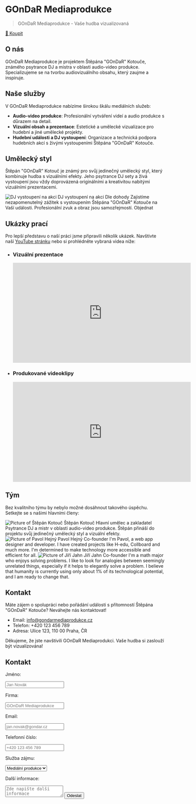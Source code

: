 # GOnDaR Mediaprodukce

> GOnDaR Mediaprodukce - Vaše hudba vizualizovaná

<a is="call-to-action" role="button" href="#buy">🛒 Koupit</a>

## O nás
GOnDaR Mediaprodukce je projektem Štěpána "GOnDaR" Kotouče, známého psytrance DJ a mistra v oblasti audio-video produkce. Specializujeme se na tvorbu audiovizuálního obsahu, který zaujme a inspiruje.

## Naše služby
V GOnDaR Mediaprodukce nabízíme širokou škálu mediálních služeb:

- **Audio-video produkce**: Profesionální vytváření videí a audio produkce s důrazem na detail.
- **Vizuální obsah a prezentace**: Estetické a umělecké vizualizace pro hudební a jiné umělecké projekty.
- **Hudební události a DJ vystoupení**: Organizace a technická podpora hudebních akcí s živými vystoupeními Štěpána "GOnDaR" Kotouče.

## Umělecký styl
Štěpán "GOnDaR" Kotouč je známý pro svůj jedinečný umělecký styl, který kombinuje hudba s vizuálními efekty. Jeho psytrance DJ sety a živá vystoupení jsou vždy doprovázená originálními a kreativitou nabitými vizuálními prezentacemi.

<product-list>
    <product-item>
        <product-image>
            <img
                src="..."
                alt="DJ vystoupení na akci"
            />
        </product-image>
        <product-name>DJ vystoupení na akci</product-name>
        <product-price>Dle dohody</product-price>
        <product-description>
            Zajistíme nezapomenutelný zážitek s vystoupením Štěpána "GOnDaR" Kotouče na Vaší události. Profesionální zvuk a obraz jsou samozřejmostí.
        </product-description>
        <product-actions>
            <a
                is="call-to-action"
                title="Chci objednat DJ vystoupení pro mojí událost"
            >
                Objednat
            </a>
        </product-actions>
    </product-item>
</product-list>

## Ukázky prací
Pro lepší představu o naší práci jsme připravili několik ukázek. Navštivte naší [YouTube stránku](https://www.youtube.com) nebo si prohlédněte vybraná videa níže:

- ### Vizuální prezentace
  <iframe width="560" height="315" src="https://www.youtube.com/embed/1w7OgIMMRc4" frameborder="0" allowfullscreen></iframe>

- ### Produkované videoklipy
  <iframe width="560" height="315" src="https://www.youtube.com/embed/2Vv-BfVoq4g" frameborder="0" allowfullscreen></iframe>

## Tým
Bez kvalitního týmu by nebylo možné dosáhnout takového úspěchu. Setkejte se s našimi hlavními členy:

<person-list>
    <person-item>
        <person-avatar>
            <img src="../../people/stepan-kotouc.png" alt="Picture of Štěpán Kotouč" />
        </person-avatar>
        <person-name>Štěpán Kotouč</person-name>
        <person-title>Hlavní umělec a zakladatel</person-title>
        <person-description>
            Psytrance DJ a mistr v oblasti audio-video produkce. Štěpán přináší do projektu svůj jedinečný umělecký styl a vizuální efekty.
        </person-description>
    </person-item>
    <person-item>
        <person-avatar>
            <img src="../../people/pavol-hejny-transparent.png" alt="Picture of Pavol Hejný" />
        </person-avatar>
        <person-name>Pavol Hejný</person-name>
        <person-title>Co-founder</person-title>
        <person-description>
            I'm Pavol, a web app designer and developer. I have created projects like H-edu, Collboard and
            much more. I'm determined to make technology more accessible and efficient for
            all.</person-description>
    </person-item>
    <person-item>
        <person-avatar>
            <img src="../../people/jiri-jahn-transparent.png" alt="Picture of Jiří Jahn" />
        </person-avatar>
        <person-name>Jiří Jahn</person-name>
        <person-title>Co-founder</person-title>
        <person-description>
            I'm a math major who enjoys solving problems. I like to look for analogies between seemingly
            unrelated things, especially if it helps to elegantly solve a problem. I believe that humanity
            is currently using only about 1% of its technological potential, and I am ready to change
            that.</person-description>
    </person-item>
</person-list>

## Kontakt
Máte zájem o spolupráci nebo pořádání události s přítomností Štěpána "GOnDaR" Kotouče? Neváhejte nás kontaktovat!

- Email: info@gondarmediaprodukce.cz
- Telefon: +420 123 456 789
- Adresa: Ulice 123, 110 00 Praha, ČR

Děkujeme, že jste navštívili GOnDaR Mediaprodukci. Vaše hudba si zaslouží být vizualizována!

## Kontakt

<form is="contact-form">
    <label>
        <p>Jméno:</p>
        <input name="name" placeholder="Jan Novák" type="text" required />
    </label>
    <label>
        <p>Firma:</p>
        <input name="company" placeholder="GOnDaR Mediaprodukce" type="text" required />
    </label>
    <label>
        <p>Email:</p>
        <input name="email" placeholder="jan.novak@gondar.cz" type="email" required />
    </label>
    <label>
        <p>Telefonní číslo:</p>
        <input name="phone" placeholder="+420 123 456 789" type="tel" required />
    </label>
    <label>
        <p>Služba zájmu:</p>
        <select name="service">
            <option value="mediální produkce">Mediální produkce</option>
            <option value="pořádání událostí">Pořádání událostí</option>
            <option value="obě služby">Obě služby</option>
        </select>
    </label>
    <label>
       <p>Další informace:</p>
       <textarea name="message" placeholder="Zde napište další informace"></textarea>
    </label>
    <label><input type="submit" value="Odeslat" /></label>
</form>